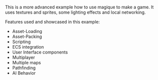 This is a more advanced example how to use magique to make a game.
It uses textures and sprites, some lighting effects and local networking.

Features used and showcased in this example:

- Asset-Loading
- Asset-Packing
- Scripting
- ECS integration
- User Interface components
- Multiplayer
- Multiple maps
- Pathfinding
- AI Behavior